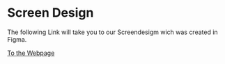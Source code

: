 # Screen Design

The following Link will take you to our Screendesigm wich was created in Figma.

[To the Webpage](https://www.figma.com/proto/5QhidB0LMuLhlFfJMYOloC/LogiTrack?type=design&version-id=4527654147&node-id=32-118&t=CcQLKrdoCl0HhcUz-0&scaling=scale-down&page-id=0%3A1&starting-point-node-id=3%3A91)

